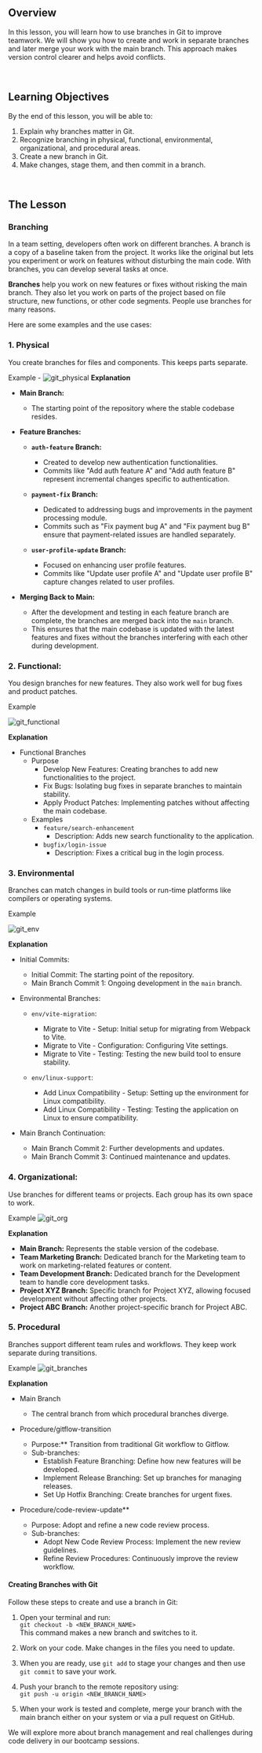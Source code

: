 <!-- # Git Branching -->

## Overview 

In this lesson, you will learn how to use branches in Git to improve teamwork. We will show you how to create and work in separate branches and later merge your work with the main branch. This approach makes version control clearer and helps avoid conflicts.

<br>

## Learning Objectives

By the end of this lesson, you will be able to:

1. Explain why branches matter in Git.
2. Recognize branching in physical, functional, environmental, organizational, and procedural areas.
3. Create a new branch in Git.
4. Make changes, stage them, and then commit in a branch.

<br>

## The Lesson

### Branching

In a team setting, developers often work on different branches. A branch is a copy of a baseline taken from the project. It works like the original but lets you experiment or work on features without disturbing the main code. With branches, you can develop several tasks at once.

**Branches** help you work on new features or fixes without risking the main branch. They also let you work on parts of the project based on file structure, new functions, or other code segments. People use branches for many reasons. 

Here are some examples and the use cases:

### 1. Physical
You create branches for files and components. This keeps parts separate.

Example - 
![git_physical](./git_physical_branch.png)
**Explanation**

- **Main Branch:**
   - The starting point of the repository where the stable codebase resides.

- **Feature Branches:**
   - **`auth-feature` Branch:**
     - Created to develop new authentication functionalities.
     - Commits like "Add auth feature A" and "Add auth feature B" represent incremental changes specific to authentication.
   
   - **`payment-fix` Branch:**
     - Dedicated to addressing bugs and improvements in the payment processing module.
     - Commits such as "Fix payment bug A" and "Fix payment bug B" ensure that payment-related issues are handled separately.
   
   - **`user-profile-update` Branch:**
     - Focused on enhancing user profile features.
     - Commits like "Update user profile A" and "Update user profile B" capture changes related to user profiles.

- **Merging Back to Main:**
   - After the development and testing in each feature branch are complete, the branches are merged back into the `main` branch.
   - This ensures that the main codebase is updated with the latest features and fixes without the branches interfering with each other during development.



### 2. Functional:
 You design branches for new features. They also work well for bug fixes and product patches.

 Example

![git_functional](./git_functional.png)

 **Explanation**

- Functional Branches
   - Purpose
      - Develop New Features: Creating branches to add new functionalities to the project.
      - Fix Bugs: Isolating bug fixes in separate branches to maintain stability.
      - Apply Product Patches: Implementing patches without affecting the main codebase.
   - Examples
      - ```feature/search-enhancement```
         - Description: Adds new search functionality to the application.
      - ```bugfix/login-issue```
         - Description: Fixes a critical bug in the login process.

### 3. Environmental
Branches can match changes in build tools or run-time platforms like compilers or operating systems.

Example

![git_env](./git_env.png)

 **Explanation**

- Initial Commits:
  - Initial Commit: The starting point of the repository.
  - Main Branch Commit 1: Ongoing development in the `main` branch.

- Environmental Branches:
  - `env/vite-migration`:
    - Migrate to Vite - Setup: Initial setup for migrating from Webpack to Vite.
    - Migrate to Vite - Configuration: Configuring Vite settings.
    - Migrate to Vite - Testing: Testing the new build tool to ensure stability.
  
  - `env/linux-support`:
    - Add Linux Compatibility - Setup: Setting up the environment for Linux compatibility.
    - Add Linux Compatibility - Testing: Testing the application on Linux to ensure compatibility.

- Main Branch Continuation:
  - Main Branch Commit 2: Further developments and updates.
  - Main Branch Commit 3: Continued maintenance and updates.

### 4. Organizational:
 Use branches for different teams or projects. Each group has its own space to work.

 Example
 ![git_org](./git_org.png)

**Explanation**

- **Main Branch:** Represents the stable version of the codebase.
- **Team Marketing Branch:** Dedicated branch for the Marketing team to work on marketing-related features or content.
- **Team Development Branch:** Dedicated branch for the Development team to handle core development tasks.
- **Project XYZ Branch:** Specific branch for Project XYZ, allowing focused development without affecting other projects.
- **Project ABC Branch:** Another project-specific branch for Project ABC.


### 5. Procedural
Branches support different team rules and workflows. They keep work separate during transitions.

Example
![git_branches](./git_branches.png)

**Explanation**

- Main Branch
  - The central branch from which procedural branches diverge.

- Procedure/gitflow-transition
  - Purpose:** Transition from traditional Git workflow to Gitflow.
  - Sub-branches:
    - Establish Feature Branching: Define how new features will be developed.
    - Implement Release Branching: Set up branches for managing releases.
    - Set Up Hotfix Branching: Create branches for urgent fixes.

- Procedure/code-review-update**
  - Purpose: Adopt and refine a new code review process.
  - Sub-branches:
    - Adopt New Code Review Process: Implement the new review guidelines.
    - Refine Review Procedures: Continuously improve the review workflow.



#### Creating Branches with Git

Follow these steps to create and use a branch in Git:

1. Open your terminal and run:  
   `git checkout -b <NEW_BRANCH_NAME>`  
   This command makes a new branch and switches to it.

2. Work on your code. Make changes in the files you need to update.

3. When you are ready, use `git add` to stage your changes and then use `git commit` to save your work. 

4. Push your branch to the remote repository using:  
   `git push -u origin <NEW_BRANCH_NAME>`

5. When your work is tested and complete, merge your branch with the main branch either on your system or via a pull request on GitHub.

We will explore more about branch management and real challenges during code delivery in our bootcamp sessions.


